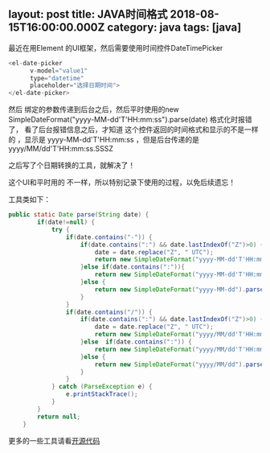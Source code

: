 
layout: post
title: JAVA时间格式 2018-08-15T16:00:00.000Z
category: java
tags: [java]
---
最近在用Element 的UI框架，然后需要使用时间控件DateTimePicker  

``` javascript
<el-date-picker
      v-model="value1"
      type="datetime"
      placeholder="选择日期时间">
</el-date-picker>

```
然后 绑定的参数传递到后台之后，然后平时使用的new SimpleDateFormat("yyyy-MM-dd'T'HH:mm:ss").parse(date) 格式化时报错了， 看了后台报错信息之后，才知道 这个控件返回的时间格式和显示的不是一样的 ，显示是 yyyy-MM-dd'T'HH:mm:ss ，但是后台传递的是 yyyy/MM/dd'T'HH:mm:ss.SSSZ 

之后写了个日期转换的工具，就解决了！

这个UI和平时用的 不一样，所以特别记录下使用的过程，以免后续遗忘！

工具类如下：

``` java
public static Date parse(String date) {
    	if(date!=null) {
    		try {
    			if(date.contains("-")) {
					if(date.contains(":") && date.lastIndexOf("Z")>0) {
						date = date.replace("Z", " UTC");
						return new SimpleDateFormat("yyyy-MM-dd'T'HH:mm:ss.SSS Z").parse(date);
					}else if(date.contains(":")){
						return new SimpleDateFormat("yyyy-MM-dd'T'HH:mm:ss").parse(date);
					}else {
						return new SimpleDateFormat("yyyy-MM-dd").parse(date);
					}
				}
				if(date.contains("/")) {
					if(date.contains(":") && date.lastIndexOf("Z")>0) {
						date = date.replace("Z", " UTC");
						return new SimpleDateFormat("yyyy/MM/dd'T'HH:mm:ss.SSS Z").parse(date);
					}else  if(date.contains(":")) {
						return new SimpleDateFormat("yyyy/MM/dd'T'HH:mm:ss").parse(date);
					}else {
						return new SimpleDateFormat("yyyy/MM/dd").parse(date);
					}
				}
			} catch (ParseException e) {
				e.printStackTrace();
			}
    	}
        return null;
    }
```


更多的一些工具请看[开源代码](https://github.com/108day/java-common-utils)